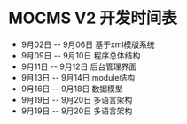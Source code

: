 MOCMS V2 开发时间表
============

- 9月02日 -- 9月06日 基于xml模版系统
- 9月09日 -- 9月10日 程序总体结构
- 9月11日 -- 9月12日 后台管理界面
- 9月13日 -- 9月14日 module结构
- 9月16日 -- 9月18日 数据模型
- 9月19日 -- 9月20日 多语言架构
- 9月19日 -- 9月20日 多语言架构
